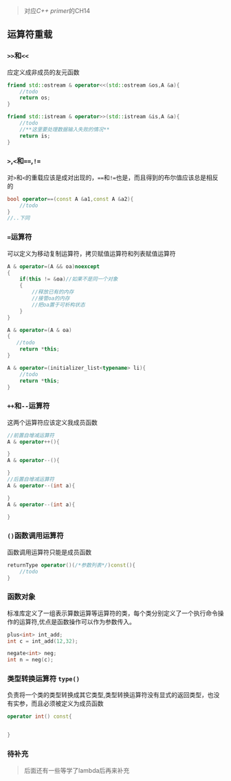 > 对应*C++ primer*的CH14

## 运算符重载

### `>>`和`<<`

应定义成非成员的友元函数

```c++
friend std::ostream & operator<<(std::ostream &os,A &a){
    //todo
    return os;
}

friend std::istream & operator>>(std::istream &is,A &a){
    //todo
    //**这里要处理数据输入失败的情况**
    return is;
}
```

### `>`,`<`和`==`,`!=`

对`>`和`<`的重载应该是成对出现的，`==`和`!=`也是，而且得到的布尔值应该总是相反的

```c++
bool operator==(const A &a1,const A &a2){
    //todo
}
//..下同
```

### `=`运算符

可以定义为移动复制运算符，拷贝赋值运算符和列表赋值运算符

```c++
A & operator=(A && oa)noexcept
{
    if(this != &oa)//如果不是同一个对象
    {
        //释放已有的内存
        //接管oa的内存
		//把oa置于可析构状态            
    }
}

A & operator=(A & oa)
{
   //todo
    return *this;
}

A & operator=(initializer_list<typename> li){
    //todo
    return *this;
}
```



### `++`和`--`运算符

这两个运算符应该定义我成员函数

```c++
//前置自增减运算符
A & operator++(){

}
A & operator--(){

}
//后置自增减运算符
A & operator--(int a){

}
A & operator--(int a){

}
```

### `()`函数调用运算符

函数调用运算符只能是成员函数

```c++
returnType operator()(/*参数列表*/)const(){
	//todo
}
```

### 函数对象

标准库定义了一组表示算数运算等运算符的类，每个类分别定义了一个执行命令操作的运算符,优点是函数操作可以作为参数传入。

```c++
plus<int> int_add;
int c = int_add(12,32);

negate<int> neg;
int n = neg(c);
```

### 类型转换运算符 `type()`

负责将一个类的类型转换成其它类型,类型转换运算符没有显式的返回类型，也没有实参，而且必须被定义为成员函数

```c++
operator int() const{


}
```

### 待补充

>  后面还有一些等学了lambda后再来补充